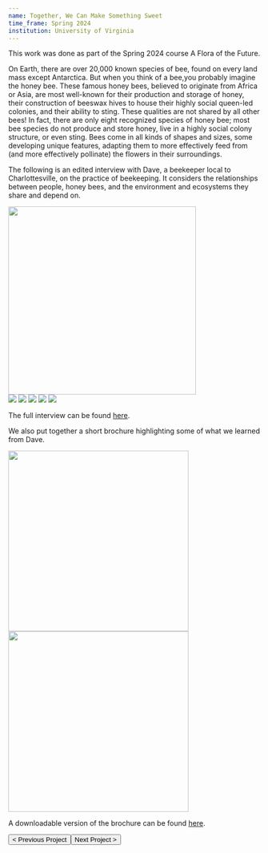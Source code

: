 ```yaml
---
name: Together, We Can Make Something Sweet
time_frame: Spring 2024
institution: University of Virginia
---
```

This work was done as part of the Spring 2024 course A Flora of the Future.

On Earth, there are over 20,000 known species of bee, found on every land mass except Antarctica. But when you think of a bee,you probably imagine the honey bee. These famous honey bees, believed to originate from Africa or Asia, are most well-known for their production and storage of honey, their construction of beeswax hives to house their highly social queen-led colonies, and their ability to sting. These qualities are not shared by all other bees! In fact, there are only eight recognized species of honey bee; most bee species do not produce and store honey, live in a highly social colony structure, or even sting. Bees come in all kinds of shapes and sizes, some developing unique features, adapting them to more effectively feed from (and
more effectively pollinate) the flowers in their surroundings.

The following is an edited interview with Dave, a beekeeper local to Charlottesville, on the practice of beekeeping. It considers the relationships between people, honey bees, and the environment and ecosystems they share and depend on.

<div class="oohbaby">
  <img class="myImages center" id="myImg" width="375px" src="/imgs/bees_01.png">
  <br>
  <img class="quint_p myImages" id="myImg" src="/imgs/bees_02.png">
  <img class="quint_p myImages" id="myImg" src="/imgs/bees_03.png">
  <img class="quint_p myImages" id="myImg" src="/imgs/bees_04.png">
  <img class="quint_p myImages" id="myImg" src="/imgs/bees_05.png">
  <img class="quint_p myImages" id="myImg" src="/imgs/bees_06.png">
</div>

The full interview can be found <a class="normalfont" target="_blank" href="/imgs/bees_interview.pdf">here</a>.

We also put together a short brochure highlighting some of what we learned from Dave.

<div class = "oohbaby center">
  <img class="double_p myImages" id="myImg" width="360px" src="/imgs/bees_brochure01.png">
  <img class="double_p myImages" id="myImg" width="360px" src="/imgs/bees_brochure02.png">
</div>

A downloadable version of the brochure can be found <a class="normalfont" target="_blank" href="/imgs/bees_brochure.pdf">here</a>.

<button class="prev" onclick="window.location.href = '/projects/0_direct-vision.html';"> < Previous Project
<button class="next" onclick="window.location.href = '/projects/1_connectivity_wod_studio.html';">Next Project > </button>
